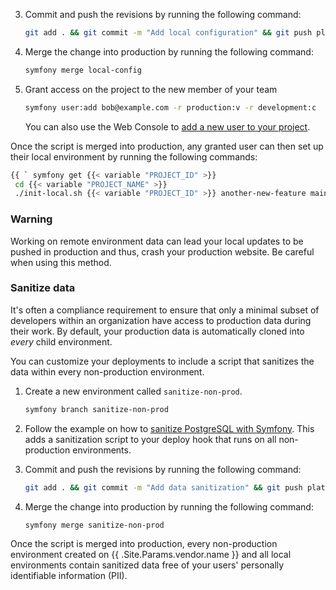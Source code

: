 
3.  Commit and push the revisions by running the following command:

    ```bash
    git add . && git commit -m "Add local configuration" && git push platform local-config
    ```

4.  Merge the change into production by running the following command:

    ```bash
    symfony merge local-config
    ```
5.  Grant access on the project to the new member of your team

    ```bash
    symfony user:add bob@example.com -r production:v -r development:c
    ```

    You can also use the Web Console to [add a new user to your project](/administration/users.html#add-a-user-to-a-project).


Once the script is merged into production,
any granted user can then set up their local environment by running the following commands:

```bash
{{ ` symfony get {{< variable "PROJECT_ID" >}}
 cd {{< variable "PROJECT_NAME" >}}
 ./init-local.sh {{< variable "PROJECT_ID" >}} another-new-feature main` | .Page.RenderString }}
```

<div class="bg-stone p-4 mb-4 [&amp;>p:last-child]:mb-0 [&amp;>h3]:mt-0" role="alert">
  <h3 class="font-bold text-base">Warning</h3>

  <p>Working on remote environment data can lead your local updates to be pushed in production and thus, crash your production website.
  Be careful when using this method.</p>
</div>


### Sanitize data

It's often a compliance requirement to ensure that only a minimal subset of developers within an organization
have access to production data during their work.
By default, your production data is automatically cloned into _every_ child environment.

You can customize your deployments to include a script that sanitizes the data within every non-production environment.

1.  Create a new environment called `sanitize-non-prod`.
    ```bash
    symfony branch sanitize-non-prod
    ```

2.  Follow the example on how to [sanitize PostgreSQL with Symfony](../../../development/sanitize-db/postgresql-symfony.md).
    This adds a sanitization script to your deploy hook that runs on all non-production environments.

3.  Commit and push the revisions by running the following command:

    ```bash
    git add . && git commit -m "Add data sanitization" && git push platform sanitize-non-prod
    ```

4.  Merge the change into production by running the following command:

    ```bash
    symfony merge sanitize-non-prod
    ```

Once the script is merged into production, every non-production environment created on {{ .Site.Params.vendor.name }}
and all local environments contain sanitized data free of your users' personally identifiable information (PII).
